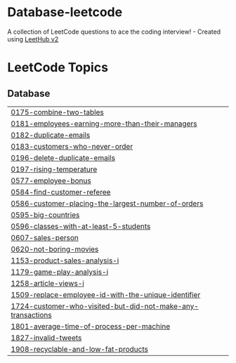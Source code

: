 # Database-leetcode
A collection of LeetCode questions to ace the coding interview! - Created using [LeetHub v2](https://github.com/arunbhardwaj/LeetHub-2.0)

<!---LeetCode Topics Start-->
# LeetCode Topics
## Database
|  |
| ------- |
| [0175-combine-two-tables](https://github.com/EsraaAbdelrazek/Database-leetcode/tree/master/0175-combine-two-tables) |
| [0181-employees-earning-more-than-their-managers](https://github.com/EsraaAbdelrazek/Database-leetcode/tree/master/0181-employees-earning-more-than-their-managers) |
| [0182-duplicate-emails](https://github.com/EsraaAbdelrazek/Database-leetcode/tree/master/0182-duplicate-emails) |
| [0183-customers-who-never-order](https://github.com/EsraaAbdelrazek/Database-leetcode/tree/master/0183-customers-who-never-order) |
| [0196-delete-duplicate-emails](https://github.com/EsraaAbdelrazek/Database-leetcode/tree/master/0196-delete-duplicate-emails) |
| [0197-rising-temperature](https://github.com/EsraaAbdelrazek/Database-leetcode/tree/master/0197-rising-temperature) |
| [0577-employee-bonus](https://github.com/EsraaAbdelrazek/Database-leetcode/tree/master/0577-employee-bonus) |
| [0584-find-customer-referee](https://github.com/EsraaAbdelrazek/Database-leetcode/tree/master/0584-find-customer-referee) |
| [0586-customer-placing-the-largest-number-of-orders](https://github.com/EsraaAbdelrazek/Database-leetcode/tree/master/0586-customer-placing-the-largest-number-of-orders) |
| [0595-big-countries](https://github.com/EsraaAbdelrazek/Database-leetcode/tree/master/0595-big-countries) |
| [0596-classes-with-at-least-5-students](https://github.com/EsraaAbdelrazek/Database-leetcode/tree/master/0596-classes-with-at-least-5-students) |
| [0607-sales-person](https://github.com/EsraaAbdelrazek/Database-leetcode/tree/master/0607-sales-person) |
| [0620-not-boring-movies](https://github.com/EsraaAbdelrazek/Database-leetcode/tree/master/0620-not-boring-movies) |
| [1153-product-sales-analysis-i](https://github.com/EsraaAbdelrazek/Database-leetcode/tree/master/1153-product-sales-analysis-i) |
| [1179-game-play-analysis-i](https://github.com/EsraaAbdelrazek/Database-leetcode/tree/master/1179-game-play-analysis-i) |
| [1258-article-views-i](https://github.com/EsraaAbdelrazek/Database-leetcode/tree/master/1258-article-views-i) |
| [1509-replace-employee-id-with-the-unique-identifier](https://github.com/EsraaAbdelrazek/Database-leetcode/tree/master/1509-replace-employee-id-with-the-unique-identifier) |
| [1724-customer-who-visited-but-did-not-make-any-transactions](https://github.com/EsraaAbdelrazek/Database-leetcode/tree/master/1724-customer-who-visited-but-did-not-make-any-transactions) |
| [1801-average-time-of-process-per-machine](https://github.com/EsraaAbdelrazek/Database-leetcode/tree/master/1801-average-time-of-process-per-machine) |
| [1827-invalid-tweets](https://github.com/EsraaAbdelrazek/Database-leetcode/tree/master/1827-invalid-tweets) |
| [1908-recyclable-and-low-fat-products](https://github.com/EsraaAbdelrazek/Database-leetcode/tree/master/1908-recyclable-and-low-fat-products) |
<!---LeetCode Topics End-->